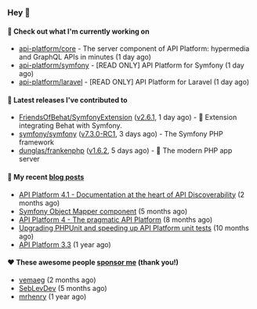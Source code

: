 ### Hey 👋

#### 👷 Check out what I'm currently working on

- [api-platform/core](https://github.com/api-platform/core) - The server component of API Platform: hypermedia and GraphQL APIs in minutes (1 day ago)
- [api-platform/symfony](https://github.com/api-platform/symfony) - [READ ONLY] API Platform for Symfony (1 day ago)
- [api-platform/laravel](https://github.com/api-platform/laravel) - [READ ONLY] API Platform for Laravel (1 day ago)

#### 🔭 Latest releases I've contributed to

- [FriendsOfBehat/SymfonyExtension](https://github.com/FriendsOfBehat/SymfonyExtension) ([v2.6.1](https://github.com/FriendsOfBehat/SymfonyExtension/releases/tag/v2.6.1), 1 day ago) - :musical_score: Extension integrating Behat with Symfony.
- [symfony/symfony](https://github.com/symfony/symfony) ([v7.3.0-RC1](https://github.com/symfony/symfony/releases/tag/v7.3.0-RC1), 3 days ago) - The Symfony PHP framework
- [dunglas/frankenphp](https://github.com/dunglas/frankenphp) ([v1.6.2](https://github.com/dunglas/frankenphp/releases/tag/v1.6.2), 5 days ago) - 🧟 The modern PHP app server

#### 📜 My recent [blog posts](https://soyuka.me)

- [API Platform 4.1 - Documentation at the heart of API Discoverability](https://soyuka.me/api-platform-4-1-documentation-heart-api-discoverability/) (2 months ago)
- [Symfony Object Mapper component](https://soyuka.me/symfony-object-mapper-component/) (5 months ago)
- [API Platform 4 - The pragmatic API Platform](https://soyuka.me/api-platform-4-the-pragmatic-api-platform/) (8 months ago)
- [Upgrading PHPUnit and speeding up API Platform unit tests](https://soyuka.me/upgrading-phpunit-and-speeding-up-api-platform-unit-tests/) (10 months ago)
- [API Platform 3.3](https://soyuka.me/api-platform-3.3/) (1 year ago)

#### ❤️ These awesome people [sponsor me](https://github.com/sponsors/soyuka) (thank you!)

- [vemaeg](https://github.com/vemaeg) (2 months ago)
- [SebLevDev](https://github.com/SebLevDev) (5 months ago)
- [mrhenry](https://github.com/mrhenry) (1 year ago)
